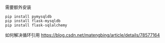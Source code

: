 

需要额外安装

```shell
pip install pymysqldb
pip install flask-mysqldb
pip install flask-sqlalchemy
```

如何解决循环引用
https://blog.csdn.net/matengbing/article/details/78577164
